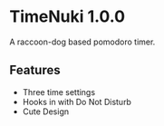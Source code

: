 # TimeNuki 1.0.0

A raccoon-dog based pomodoro timer.

## Features
 - Three time settings
 - Hooks in with Do Not Disturb
 - Cute Design